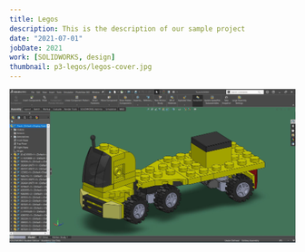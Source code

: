 ```yaml
---
title: Legos
description: This is the description of our sample project
date: "2021-07-01"
jobDate: 2021
work: [SOLIDWORKS, design]
thumbnail: p3-legos/legos-cover.jpg
---
```


[![legos image 2](legos2.jpg)](legos2.jpg)